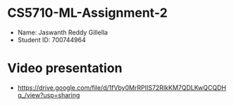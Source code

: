 # CS5710-ML-Assignment-2

* Name: Jaswanth Reddy Gillella
* Student ID: 700744964

# Video presentation

* https://drive.google.com/file/d/1fVby0MrRPIIS72RIkKM7QDLKwQCQDHq_/view?usp=sharing
